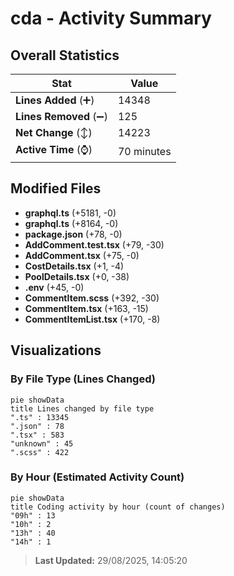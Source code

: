# cda - Activity Summary 

## Overall Statistics

| Stat                   | Value                                                             |
| ---------------------- | ----------------------------------------------------------------- |
| **Lines Added** (➕)   | 14348                                          |
| **Lines Removed** (➖) | 125                                        |
| **Net Change** (↕)    | 14223                |
| **Active Time** (⌚)   | 70 minutes |


## Modified Files
- **graphql.ts** (+5181, -0)
- **graphql.ts** (+8164, -0)
- **package.json** (+78, -0)
- **AddComment.test.tsx** (+79, -30)
- **AddComment.tsx** (+75, -0)
- **CostDetails.tsx** (+1, -4)
- **PoolDetails.tsx** (+0, -38)
- **.env** (+45, -0)
- **CommentItem.scss** (+392, -30)
- **CommentItem.tsx** (+163, -15)
- **CommentItemList.tsx** (+170, -8)

## Visualizations

### By File Type (Lines Changed)

```mermaid
pie showData
title Lines changed by file type
".ts" : 13345
".json" : 78
".tsx" : 583
"unknown" : 45
".scss" : 422
```

### By Hour (Estimated Activity Count)

```mermaid
pie showData
title Coding activity by hour (count of changes)
"09h" : 13
"10h" : 2
"13h" : 40
"14h" : 1
```


> **Last Updated:** 29/08/2025, 14:05:20